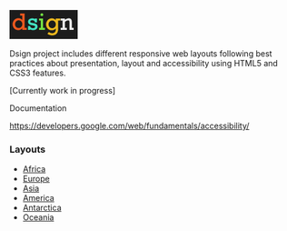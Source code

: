 ![](assets/images/dsign_github.png?v=4&s=100)

Dsign project includes different responsive web layouts following best practices about presentation, layout and accessibility using HTML5 and CSS3 features.

[Currently work in progress]

Documentation

https://developers.google.com/web/fundamentals/accessibility/


### Layouts

- [Africa]()
- [Europe]()
- [Asia]()
- [America]()
- [Antarctica]()
- [Oceania]()